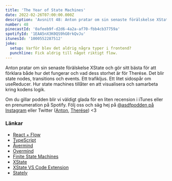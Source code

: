 ```yaml
---
title: 'The Year of State Machines'
date: 2022-02-26T07:00:00.000Z
description: 'Avsnitt 48: Anton pratar om sin senaste förälskelse XState och gör sitt bästa för att förklara både hur det fungerar och vad dess storhet är för Therése.'
number: 48
pinecastId: '0afeeb9f-d2d6-4a2a-af70-fbb4cb37759a'
spotifyId: '1EAA5nX3K0QS9hG0rkQvJu'
itunesId: '1000552287512'
joke:
  setup: Varför blev det aldrig några typer i frontend?
  punchline: Fick aldrig till något riktigt flow.
---
```


Anton pratar om sin senaste förälskelse XState och gör sitt bästa för att förklara både hur det fungerar och vad dess storhet är för Therése. Det blir state nodes, transitions och events. Ett trafikljus. Ett litet sidospår om useReducer. Hur state machines tillåter en att visualisera och samarbeta kring kodens logik.

Om du gillar podden blir vi väldigt glada för en liten recension i iTunes eller en prenumeration på Spotify. Följ oss och säg hej på [@asdfpodden på Instagram](https://www.instagram.com/asdfpodden/) eller Twitter ([Anton](https://twitter.com/Awnton), [Therése](https://twitter.com/tkomstadius)) &lt;3

### Länkar

- [React + Flow](https://reactjs.org/docs/codebase-overview.html#flow)
- [TypeScript](https://www.typescriptlang.org)
- [Åvermind](https://asdf.pizza/2-avermind/)
- [Overmind](https://overmindjs.org)
- [Finite State Machines](https://en.wikipedia.org/wiki/Finite-state_machine)
- [XState](https://xstate.js.org)
- [XState VS Code Extension](https://marketplace.visualstudio.com/items?itemName=statelyai.stately-vscode)
- [Stately](https://stately.ai)
